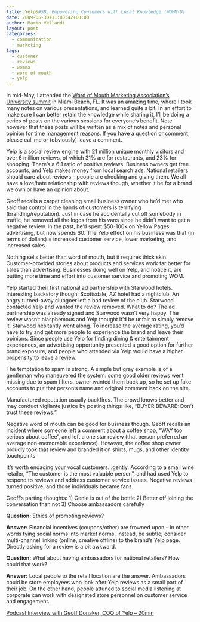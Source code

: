 ```yaml
---
title: Yelp&#58; Empowering Consumers with Local Knowledge (WOMM-U)
date: 2009-06-30T11:00:42+00:00
author: Mario Vellandi
layout: post
categories:
  - communication
  - marketing
tags:
  - customer
  - reviews
  - womma
  - word of mouth
  - yelp
---
```

In mid-May, I attended the [Word of Mouth Marketing Association&#8217;s University summit](http://womma.org/wommu/) in Miami Beach, FL. It was an amazing time, where I took many notes on various presentations, and learned quite a bit. In an effort to make sure I can better retain the knowledge while sharing it, I&#8217;ll be doing a series of posts on the various sessions for everyone&#8217;s benefit. Note however that these posts will be written as a mix of notes and personal opinion for time management reasons. If you have a question or comment, please call me or (obviously) leave a comment.

[Yelp](http://yelp.com) is a social review engine with 21 million unique monthly visitors and over 6 million reviews, of which 31% are for restaurants, and 23% for shopping. There&#8217;s a 6:1 ratio of positive reviews. Business owners get free accounts, and Yelp makes money from local search ads. National retailers should care about reviews &#8211; people are checking and giving them. We all have a love/hate relationship with reviews though, whether it be for a brand we own or have an opinion about.

Geoff recalls a carpet cleaning small business owner who he&#8217;d met who said that control in the hands of customers is terrifying (branding/reputation). Just in case he accidentally cut off somebody in traffic, he removed all the logos from his vans since he didn’t want to get a negative review. In the past, he&#8217;d spent $50-100k on Yellow Pages advertising, but now spends $0. The Yelp effect on his business was that (in terms of dollars) = increased customer service, lower marketing, and increased sales.

Nothing sells better than word of mouth, but it requires thick skin. Customer-provided stories about products and services work far better for sales than advertising. Businesses doing well on Yelp, and notice it, are putting more time and effort into customer service and promoting WOM.

Yelp started their first national ad partnership with Starwood hotels. Interesting backstory though: Scottsdale, AZ hotel had a nightclub. An angry turned-away clubgoer left a bad review of the club. Starwood contacted Yelp and wanted the review removed. What to do? The ad partnership was already signed and Starwood wasn&#8217;t very happy. The review wasn&#8217;t blasphemous and Yelp thought it&#8217;d be unfair to simply remove it. Starwood hesitantly went along. To increase the average rating, you&#8217;d have to try and get more people to experience the brand and leave their opinions. Since people use Yelp for finding dining & entertainment experiences, an advertising opportunity presented a good option for further brand exposure, and people who attended via Yelp would have a higher propensity to leave a review.

The temptation to spam is strong. A simple but gray example is of a gentleman who maneuvered the system: some good older reviews went missing due to spam filters, owner wanted them back up, so he set up fake accounts to put that person&#8217;s name and original comment back on the site.

Manufactured reputation usually backfires. The crowd knows better and may conduct vigilante justice by posting things like, &#8220;BUYER BEWARE: Don&#8217;t trust these reviews.&#8221;

Negative word of mouth can be good for business though. Geoff recalls an incident where someone left a comment about a coffee shop, &#8220;WAY too serious about coffee&#8221;, and left a one star review (that person preferred an average non-memorable experience). However, the coffee shop owner proudly took that review and branded it on shirts, mugs, and other identity touchpoints.

It&#8217;s worth engaging your vocal customers&#8230;gently. According to a small wine retailer, &#8220;The customer is the most valuable person&#8221;, and had used Yelp to respond to reviews and address customer service issues. Negative reviews turned positive, and those individuals became fans.

Geoff&#8217;s parting thoughts: 1) Genie is out of the bottle 2) Better off joining the conversation than not 3) Choose ambassadors carefully

**Question:** Ethics of promoting reviews?

**Answer:** Financial incentives (coupons/other) are frowned upon &#8211; in other words tying social norms into market norms. Instead, be subtle; consider multi-channel linking (online, creative offline) to the brand&#8217;s Yelp page. Directly asking for a review is a bit awkward.

**Question:** What about having ambassadors for national retailers? How could that work?

**Answer:** Local people to the retail location are the answer. Ambassadors could be store employees who look after Yelp reviews as a small part of their job. On the other hand, people attuned to social media listening at corporate can work with designated store personnel on customer service and engagement.

<a rel="nofollow" href="http://www.blogtalkradio.com/Womma/2009/05/13/Womma-live-from-WOMM-U-May-13-2009-1039AM">Podcast Interview with Geoff Donaker, COO of Yelp &#8211; 20min</a>
